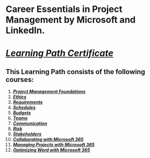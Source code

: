 # Career Essentials in Project Management by Microsoft and LinkedIn.
# [*Learning Path Certificate*]()

## This Learning Path consists of the following courses:
1. [***Project Management Foundations***]()
2. [***Ethics***]()
3. [***Requirements***](https://github.com/alshubati99/Project-Management/tree/master/Requirements)
4. [***Schedules***]()
5. [***Budgets***]()
6. [***Teams***](https://github.com/alshubati99/Project-Management/tree/master/Teams)
7. [***Communication***]()
8. [***Risk***]()
9. [***Stakeholders***](https://github.com/alshubati99/Project-Management/tree/master/Stakeholders)
10. [***Collaborating with Microsoft 365***]()
11. [***Managing Projects with Microsoft 365***]()
12. [***Optimizing Word with Microsoft 365***]()
